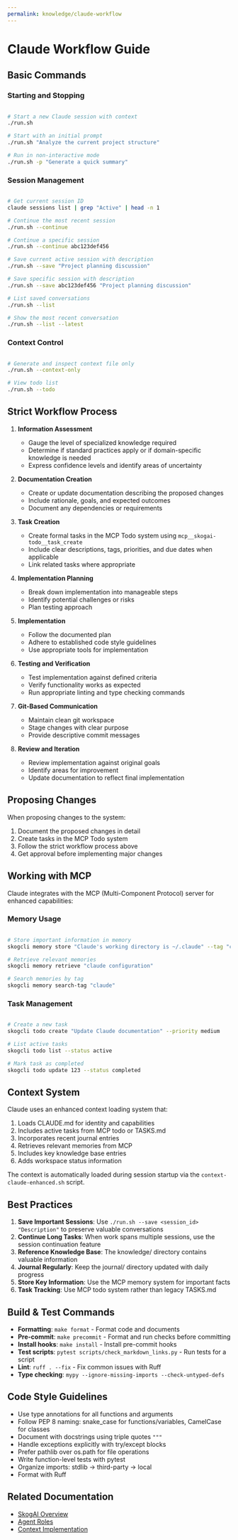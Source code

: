 ```yaml
---
permalink: knowledge/claude-workflow
---
```


# Claude Workflow Guide

## Basic Commands

### Starting and Stopping

```bash

# Start a new Claude session with context
./run.sh

# Start with an initial prompt
./run.sh "Analyze the current project structure"

# Run in non-interactive mode
./run.sh -p "Generate a quick summary"
```

### Session Management

```bash

# Get current session ID
claude sessions list | grep "Active" | head -n 1

# Continue the most recent session
./run.sh --continue

# Continue a specific session
./run.sh --continue abc123def456

# Save current active session with description
./run.sh --save "Project planning discussion"

# Save specific session with description
./run.sh --save abc123def456 "Project planning discussion"

# List saved conversations
./run.sh --list

# Show the most recent conversation
./run.sh --list --latest
```

### Context Control

```bash

# Generate and inspect context file only
./run.sh --context-only

# View todo list
./run.sh --todo
```

## Strict Workflow Process

1. **Information Assessment**
   - Gauge the level of specialized knowledge required
   - Determine if standard practices apply or if domain-specific knowledge is needed
   - Express confidence levels and identify areas of uncertainty

2. **Documentation Creation**
   - Create or update documentation describing the proposed changes
   - Include rationale, goals, and expected outcomes
   - Document any dependencies or requirements

3. **Task Creation**
   - Create formal tasks in the MCP Todo system using `mcp__skogai-todo__task_create`
   - Include clear descriptions, tags, priorities, and due dates when applicable
   - Link related tasks where appropriate

4. **Implementation Planning**
   - Break down implementation into manageable steps
   - Identify potential challenges or risks
   - Plan testing approach

5. **Implementation**
   - Follow the documented plan
   - Adhere to established code style guidelines
   - Use appropriate tools for implementation

6. **Testing and Verification**
   - Test implementation against defined criteria
   - Verify functionality works as expected
   - Run appropriate linting and type checking commands

7. **Git-Based Communication**
   - Maintain clean git workspace
   - Stage changes with clear purpose
   - Provide descriptive commit messages

8. **Review and Iteration**
   - Review implementation against original goals
   - Identify areas for improvement
   - Update documentation to reflect final implementation

## Proposing Changes

When proposing changes to the system:

1. Document the proposed changes in detail
2. Create tasks in the MCP Todo system
3. Follow the strict workflow process above
4. Get approval before implementing major changes

## Working with MCP

Claude integrates with the MCP (Multi-Component Protocol) server for enhanced capabilities:

### Memory Usage

```bash

# Store important information in memory
skogcli memory store "Claude's working directory is ~/.claude" --tag "claude" --tag "configuration"

# Retrieve relevant memories
skogcli memory retrieve "claude configuration"

# Search memories by tag
skogcli memory search-tag "claude"
```

### Task Management

```bash

# Create a new task
skogcli todo create "Update Claude documentation" --priority medium

# List active tasks
skogcli todo list --status active

# Mark task as completed
skogcli todo update 123 --status completed
```

## Context System

Claude uses an enhanced context loading system that:

1. Loads CLAUDE.md for identity and capabilities
2. Includes active tasks from MCP todo or TASKS.md
3. Incorporates recent journal entries
4. Retrieves relevant memories from MCP
5. Includes key knowledge base entries
6. Adds workspace status information

The context is automatically loaded during session startup via the `context-claude-enhanced.sh` script.

## Best Practices

1. **Save Important Sessions**: Use `./run.sh --save <session_id> "Description"` to preserve valuable conversations
2. **Continue Long Tasks**: When work spans multiple sessions, use the session continuation feature
3. **Reference Knowledge Base**: The knowledge/ directory contains valuable information
4. **Journal Regularly**: Keep the journal/ directory updated with daily progress
5. **Store Key Information**: Use the MCP memory system for important facts
6. **Task Tracking**: Use MCP todo system rather than legacy TASKS.md

## Build & Test Commands

- **Formatting**: `make format` - Format code and documents
- **Pre-commit**: `make precommit` - Format and run checks before committing
- **Install hooks**: `make install` - Install pre-commit hooks
- **Test scripts**: `pytest scripts/check_markdown_links.py` - Run tests for a script
- **Lint**: `ruff . --fix` - Fix common issues with Ruff
- **Type checking**: `mypy --ignore-missing-imports --check-untyped-defs`

## Code Style Guidelines

- Use type annotations for all functions and arguments
- Follow PEP 8 naming: snake_case for functions/variables, CamelCase for classes
- Document with docstrings using triple quotes `"""`
- Handle exceptions explicitly with try/except blocks
- Prefer pathlib over os.path for file operations
- Write function-level tests with pytest
- Organize imports: stdlib → third-party → local
- Format with Ruff

## Related Documentation

- [SkogAI Overview](skogai-overview.md)
- [Agent Roles](agent-roles.md)
- [Context Implementation](claude-context-implementation.md)